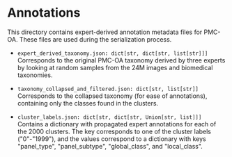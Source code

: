 # Annotations
This directory contains expert-derived annotation metadata files for PMC-OA. These files are used during the serialization process.



* ```expert_derived_taxonomy.json: dict[str, dict[str, list[str]]]``` Corresponds to the original PMC-OA taxonomy derived by three experts by looking at random samples from the 24M images and biomedical taxonomies.

* ```taxonomy_collapsed_and_filtered.json: dict[str, list[str]]``` Corresponds to the collapsed taxonomy (for ease of annotations), containing only the classes found in the clusters.

* ```cluster_labels.json: dict[str, dict[str, Union[str, list]]]``` Contains a dictionary with propagated expert annotations for each of the 2000 clusters. The key corresponds to one of the cluster labels ("0"-"1999"), and the values correspond to a dictionary with keys "panel_type", "panel_subtype", "global_class", and "local_class".
